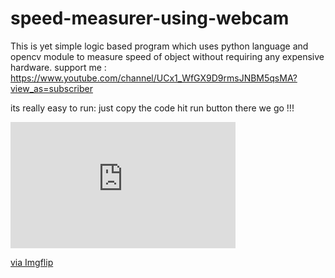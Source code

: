 # speed-measurer-using-webcam
This is yet simple logic based program which uses python language and opencv module to measure speed of object without requiring any expensive hardware.
support me : https://www.youtube.com/channel/UCx1_WfGX9D9rmsJNBM5qsMA?view_as=subscriber

its really easy to run:
just copy  the code hit run button there we go !!!


<div style="width:360px;max-width:100%;"><div style="height:0;padding-bottom:56.11%;position:relative;"><iframe width="360" height="202" style="position:absolute;top:0;left:0;width:100%;height:100%;" frameBorder="0" src="https://imgflip.com/embed/425rtz"></iframe></div><p><a href="https://imgflip.com/gif/425rtz">via Imgflip</a></p></div>
